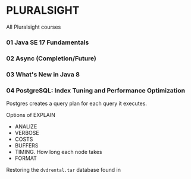 # PLURALSIGHT

All Pluralsight courses

### 01 Java SE 17 Fundamentals
### 02 Async (Completion/Future)
### 03 What's New in Java 8
### 04 PostgreSQL: Index Tuning and Performance Optimization

Postgres creates a query plan for each query it executes.

Options of EXPLAIN
- ANALIZE 
- VERBOSE
- COSTS
- BUFFERS
- TIMING. How long each node takes
- FORMAT

Restoring the `dvdrental.tar` database found in 
